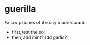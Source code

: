 # guerilla
Fallow patches of the city made vibrant.

* first, test the soil
* then, add mint? add garlic?
